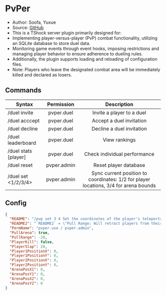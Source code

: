 # PvPer

- Author: Soofa, Yuxue
- Source: [GitHub](https://github.com/Soof4/PvPer/)
- This is a TShock server plugin primarily designed for:
- Implementing player-versus-player (PvP) combat functionality, utilizing an SQLite database to store duel data.
- Monitoring game events through event hooks, imposing restrictions and managing player behavior to ensure adherence to dueling rules.
- Additionally, the plugin supports loading and reloading of configuration files.
- Note: Players who leave the designated combat area will be immediately killed and declared as losers.

## Commands

| Syntax                | Permission  |                                     Description                                      |
| --------------------- | :---------: | :----------------------------------------------------------------------------------: |
| /duel invite <player> | pvper.duel  |                              Invite a player to a duel                               |
| /duel acccept         | pvper.duel  |                               Accept a duel invitation                               |
| /duel decline         | pvper.duel  |                              Decline a duel invitation                               |
| /duel leaderboard     | pvper.duel  |                                    View rankings                                     |
| /duel stats [player]  | pvper.duel  |                             Check individual performance                             |
| /duel reset           | pvper.admin |                                Reset player database                                 |
| /duel set <1/2/3/4>   | pvper.admin | Sync current position to coordinates: 1/2 for player locations, 3/4 for arena bounds |

## Config

```json
{
  "README": "/pvp set 3 4 Set the coordinates of the player's teleportation higher or lower than the player's coordinates by 3 blocks",
  "README2": "`README2` = \"Pull Range: Will retract players from their direction of exiting the arena back to a specified opposite position relative to the arena center (a positive value indicates a position in the same direction). This feature is enabled by default when the option to kill players is disabled.\"",
  "PermName": "pvper.use / pvper.admin",
  "PullArena": true,
  "PullRange": -20,
  "PlayerKill": false,
  "PlayerSlap": 20,
  "Player1PositionX": 0,
  "Player1PositionY": 0,
  "Player2PositionX": 0,
  "Player2PositionY": 0,
  "ArenaPosX1": 0,
  "ArenaPosY1": 0,
  "ArenaPosX2": 0,
  "ArenaPosY2": 0
}
```
